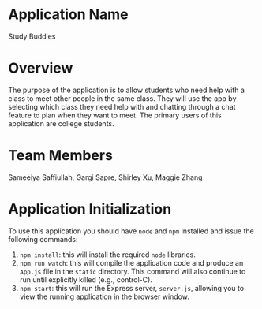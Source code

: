# Application Name

Study Buddies

# Overview
The purpose of the application is to allow students who need help with a class to meet other people in the same class. They will use the app by selecting which class they need help with and chatting through a chat feature to plan when they want to meet. The primary users of this application are college students. 

# Team Members

Sameeiya Saffiullah, Gargi Sapre, Shirley Xu, Maggie Zhang

# Application Initialization

To use this application you should have `node` and `npm` installed and issue the following commands:

1. `npm install`: this will install the required `node` libraries.
2. `npm run watch`: this will compile the application code and produce an `App.js` file in the `static` directory. This command will also continue to run until explicitly killed (e.g., control-C).
3. `npm start`: this will run the Express server, `server.js`, allowing you to view the running application in the browser window.
